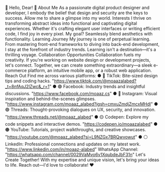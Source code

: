 
🌟 Hello, Dear! 🌟
About Me
As a passionate digital product designer and developer, I embody the belief that design and security are the keys to success. Allow me to share a glimpse into my world.
Interests
I thrive on transforming abstract ideas into functional and captivating digital experiences. Whether it's crafting elegant user interfaces or writing efficient code, I find joy in every pixel. My goal? Seamlessly blend aesthetics with functionality.
Learning Journey
My journey is one of perpetual learning. From mastering front-end frameworks to diving into back-end development, I stay at the forefront of industry trends. Learning isn't a destination—it's a thrilling voyage.
Collaboration Opportunities
Collaboration fuels my creativity. If you're working on website design or development projects, let's connect. Together, we can create something extraordinary—a sleek e-commerce platform, an intuitive mobile app, or a robust web application.
Reach Out
Find me across various platforms:
●	🔴 TikTok: Bite-sized design tips and coding hacks.
"https://www.tiktok.com/@moaazalabed?_t=8nfAqJ2lZwc&_r=1" 
●	🟣 Facebook: Industry trends and insightful discussions.
"https://www.facebook.com/moaaz.cs" 
●	🔵 Instagram: Visual inspiration and behind-the-scenes glimpses.
"https://www.instagram.com/moaaz_alabed?igsh=cmxuZmdjZmcxMHdl" 
●	🟢 Threads: Thought-provoking dialogues on UX, security, and innovation.
"https://www.threads.net/@moaaz_alabed" 
●	🟡 Codepen: Explore my code snippets and interactive demos.
"https://codepen.io/moaazalabed" 
●	🟠 YouTube: Tutorials, project walkthroughs, and creative showcases.
"https://youtube.com/@moaaz_alabed?si=L9NZGx7BRQwvowut" 
●	⚪️ LinkedIn: Professional connections and updates on my latest work.
"https://www.linkedin.com/in/moaaz-alabed"
WhatsApp Channel:
"https://whatsapp.com/channel/0029VaMvo6v1XqubdeJbF31n"
Let's Create Together!
With my expertise and unique vision, let's bring your ideas to life. Reach out—I'd love to collaborate! ♥️

